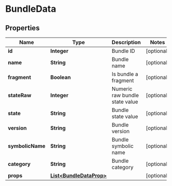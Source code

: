 

# BundleData

## Properties

Name | Type | Description | Notes
------------ | ------------- | ------------- | -------------
**id** | **Integer** | Bundle ID |  [optional]
**name** | **String** | Bundle name |  [optional]
**fragment** | **Boolean** | Is bundle a fragment |  [optional]
**stateRaw** | **Integer** | Numeric raw bundle state value |  [optional]
**state** | **String** | Bundle state value |  [optional]
**version** | **String** | Bundle version |  [optional]
**symbolicName** | **String** | Bundle symbolic name |  [optional]
**category** | **String** | Bundle category |  [optional]
**props** | [**List&lt;BundleDataProp&gt;**](BundleDataProp.md) |  |  [optional]




